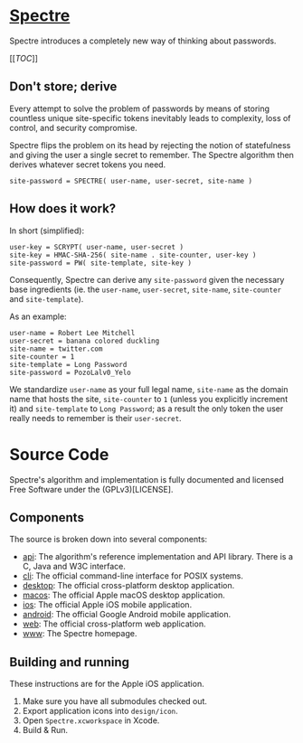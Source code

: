# [Spectre](https://spectre.app)

Spectre introduces a completely new way of thinking about passwords.

[[_TOC_]]


## Don't store; derive

Every attempt to solve the problem of passwords by means of storing countless unique site-specific tokens inevitably leads to complexity, loss of control, and security compromise.

Spectre flips the problem on its head by rejecting the notion of statefulness and giving the user a single secret to remember.  The Spectre algorithm then derives whatever secret tokens you need.

    site-password = SPECTRE( user-name, user-secret, site-name )


## How does it work?

In short (simplified):

    user-key = SCRYPT( user-name, user-secret )
    site-key = HMAC-SHA-256( site-name . site-counter, user-key )
    site-password = PW( site-template, site-key )

Consequently, Spectre can derive any `site-password` given the necessary base ingredients (ie. the `user-name`, `user-secret`, `site-name`, `site-counter` and `site-template`).

As an example:

    user-name = Robert Lee Mitchell
    user-secret = banana colored duckling
    site-name = twitter.com
    site-counter = 1
    site-template = Long Password
    site-password = PozoLalv0_Yelo

We standardize `user-name` as your full legal name, `site-name` as the domain name that hosts the site, `site-counter` to `1` (unless you explicitly increment it) and `site-template` to `Long Password`; as a result the only token the user really needs to remember is their `user-secret`.


# Source Code

Spectre's algorithm and implementation is fully documented and licensed Free Software under the (GPLv3)[LICENSE].


## Components

The source is broken down into several components:

 - [api](https://gitlab.com/spectre.app/api): The algorithm's reference implementation and API library.  There is a C, Java and W3C interface.
 - [cli](https://gitlab.com/spectre.app/cli): The official command-line interface for POSIX systems.
 - [desktop](https://gitlab.com/spectre.app/desktop): The official cross-platform desktop application.
 - [macos](https://gitlab.com/spectre.app/macos): The official Apple macOS desktop application.
 - [ios](https://gitlab.com/spectre.app/ios): The official Apple iOS mobile application.
 - [android](https://gitlab.com/spectre.app/android): The official Google Android mobile application.
 - [web](https://gitlab.com/spectre.app/web): The official cross-platform web application.
 - [www](https://gitlab.com/spectre.app/www): The Spectre homepage.


## Building and running

These instructions are for the Apple iOS application.

1. Make sure you have all submodules checked out.
2. Export application icons into `design/icon`.
3. Open `Spectre.xcworkspace` in Xcode.
4. Build & Run.
